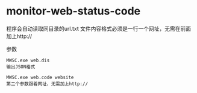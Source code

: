 # monitor-web-status-code
程序会自动读取同目录的url.txt
文件内容格式必须是一行一个网址，无需在前面加上http://

参数

	MWSC.exe web.dis  
	输出JSON格式
	
	MWSC.exe web.code website  
	第二个参数跟着网址，无需加上http://
